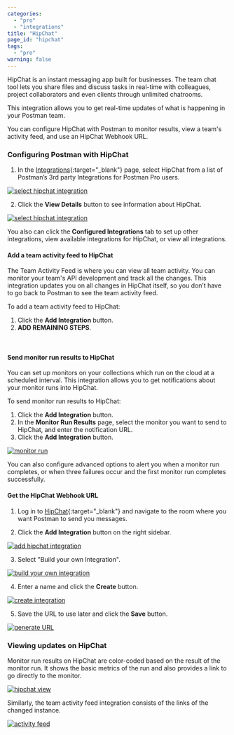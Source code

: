 ```yaml
---
categories:
  - "pro"
  - "integrations"
title: "HipChat"
page_id: "hipchat"
tags: 
  - "pro"
warning: false
---
```


HipChat is an instant messaging app built for businesses. The team chat tool lets you share files and discuss tasks in real-time with colleagues, project collaborators and even clients through unlimited chatrooms. 

This integration allows you to get real-time updates of what is happening in your Postman team.

You can configure HipChat with Postman to monitor results, view a team's activity feed, and use an HipChat Webhook URL.

### Configuring Postman with HipChat

1. In the [Integrations](https://app.getpostman.com/dashboard/integrations){:target="_blank"} page, select HipChat from a list of Postman’s 3rd party Integrations for Postman Pro users.

[![select hipchat integration](https://s3.amazonaws.com/postman-static-getpostman-com/postman-docs/integrations-hipchat.png)](https://s3.amazonaws.com/postman-static-getpostman-com/postman-docs/integrations-hipchat.png)

<ol start="2">
  <li>
    Click the <b>View Details</b> button to see information about HipChat.</li>
</ol>

[![select hipchat integration](https://s3.amazonaws.com/postman-static-getpostman-com/postman-docs/integrations-hipchat-confIntegrations.png)](https://s3.amazonaws.com/postman-static-getpostman-com/postman-docs/integrations-hipchat-confIntegrations.png)

You also can click the **Configured Integrations** tab to set up other integrations, view available integrations for HipChat, or view all integrations.


#### Add a team activity feed to HipChat

The Team Activity Feed is where you can view all team activity. You can monitor your team's API development and track all the changes. This integration updates you on all changes in HipChat itself, so you don’t have to go back to Postman to see the team activity feed.

To add a team activity feed to HipChat:
1. Click the **Add Integration** button.
2. **ADD REMAINING STEPS**.

<br>

#### Send monitor run results to HipChat

You can set up monitors on your collections which run on the cloud at a scheduled interval. This integration allows you to get notifications about your monitor runs into HipChat.

To send monitor run results to HipChat:
1. Click the **Add Integration** button.
2. In the **Monitor Run Results** page, select the monitor you want to send to HipChat, and enter the notification URL.
3. Click the **Add Integration** button.

[![monitor run ](https://s3.amazonaws.com/postman-static-getpostman-com/postman-docs/integrations-hipchat-monitorRun1.png)](https://s3.amazonaws.com/postman-static-getpostman-com/postman-docs/integrations-hipchat-monitorRun1.png)

You can also configure advanced options to alert you when a monitor run completes, or when three failures occur and the first monitor run completes successfully.

#### Get the HipChat Webhook URL

1. Log in to [HipChat](https://www.hipchat.com/sign_in){:target="_blank"} and navigate to the room where you want Postman to     send you messages. 

2. Click the **Add Integration** button on the right sidebar.

[![add hipchat integration](https://s3.amazonaws.com/postman-static-getpostman-com/postman-docs/58856804.png)](https://s3.amazonaws.com/postman-static-getpostman-com/postman-docs/58856804.png)

<ol start="3">
  <li>Select "Build your own Integration".</li>
</ol>

[![build your own integration](https://s3.amazonaws.com/postman-static-getpostman-com/postman-docs/58856838.png)](https://s3.amazonaws.com/postman-static-getpostman-com/postman-docs/58856838.png)

<ol start="4">
  <li>
Enter a name and click the <b>Create</b> button.</li>
</ol>

[![create integration](https://s3.amazonaws.com/postman-static-getpostman-com/postman-docs/58856857.png)](https://s3.amazonaws.com/postman-static-getpostman-com/postman-docs/58856857.png)

<ol start="5">
  <li>
Save the URL to use later and click the <b>Save</b> button.</li>
</ol>

[![generate URL](https://s3.amazonaws.com/postman-static-getpostman-com/postman-docs/58856916.png)](https://s3.amazonaws.com/postman-static-getpostman-com/postman-docs/58856916.png)


### Viewing updates on HipChat

Monitor run results on HipChat are color-coded based on the result of the monitor run. It shows the basic metrics of the run and also provides a link to go directly to the monitor.

[![hipchat view](https://s3.amazonaws.com/postman-static-getpostman-com/postman-docs/58857265.png)](https://s3.amazonaws.com/postman-static-getpostman-com/postman-docs/58857265.png)

Similarly, the team activity feed integration consists of the links of the changed instance.

[![activity feed](https://s3.amazonaws.com/postman-static-getpostman-com/postman-docs/58858083.png)](https://s3.amazonaws.com/postman-static-getpostman-com/postman-docs/58858083.png)
